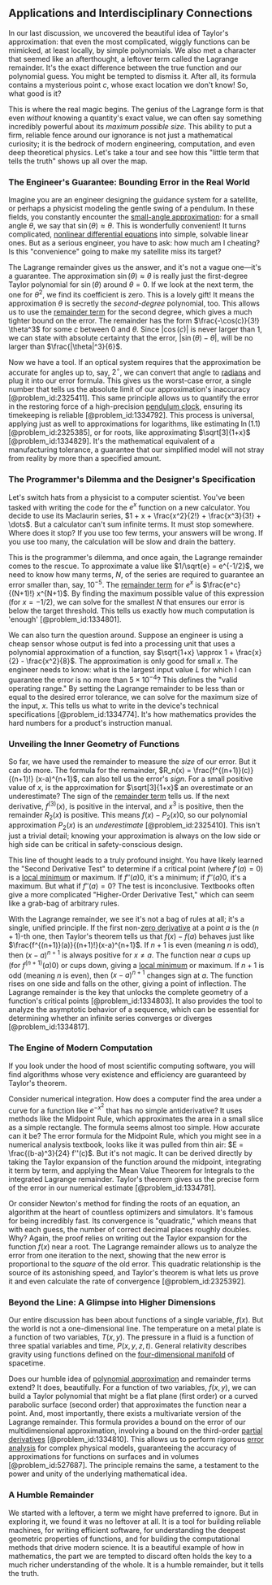 ## Applications and Interdisciplinary Connections

In our last discussion, we uncovered the beautiful idea of Taylor's approximation: that even the most complicated, wiggly functions can be mimicked, at least locally, by simple polynomials. We also met a character that seemed like an afterthought, a leftover term called the Lagrange remainder. It's the exact difference between the true function and our polynomial guess. You might be tempted to dismiss it. After all, its formula contains a mysterious point $c$, whose exact location we don't know! So, what good is it?

This is where the real magic begins. The genius of the Lagrange form is that even *without* knowing a quantity's exact value, we can often say something incredibly powerful about its *maximum possible size*. This ability to put a firm, reliable fence around our ignorance is not just a mathematical curiosity; it is the bedrock of modern engineering, computation, and even deep theoretical physics. Let's take a tour and see how this "little term that tells the truth" shows up all over the map.

### The Engineer's Guarantee: Bounding Error in the Real World

Imagine you are an engineer designing the guidance system for a satellite, or perhaps a physicist modeling the gentle swing of a pendulum. In these fields, you constantly encounter the [small-angle approximation](@article_id:144929): for a small angle $\theta$, we say that $\sin(\theta) \approx \theta$. This is wonderfully convenient! It turns complicated, [nonlinear differential equations](@article_id:164203) into simple, solvable linear ones. But as a serious engineer, you have to ask: how much am I cheating? Is this "convenience" going to make my satellite miss its target?

The Lagrange remainder gives us the answer, and it's not a vague one—it's a guarantee. The approximation $\sin(\theta) \approx \theta$ is really just the first-degree Taylor polynomial for $\sin(\theta)$ around $\theta=0$. If we look at the next term, the one for $\theta^2$, we find its coefficient is zero. This is a lovely gift! It means the approximation $\theta$ is secretly the *second-degree* polynomial, too. This allows us to use the [remainder term](@article_id:159345) for the second degree, which gives a much tighter bound on the error. The remainder has the form $\frac{-\cos(c)}{3!} \theta^3$ for some $c$ between $0$ and $\theta$. Since $|\cos(c)|$ is never larger than 1, we can state with absolute certainty that the error, $|\sin(\theta) - \theta|$, will be no larger than $\frac{|\theta|^3}{6}$.

Now we have a tool. If an optical system requires that the approximation be accurate for angles up to, say, $2^\circ$, we can convert that angle to [radians](@article_id:171199) and plug it into our error formula. This gives us the worst-case error, a single number that tells us the absolute limit of our approximation's inaccuracy [@problem_id:2325411]. This same principle allows us to quantify the error in the restoring force of a high-precision [pendulum clock](@article_id:263616), ensuring its timekeeping is reliable [@problem_id:1334792]. This process is universal, applying just as well to approximations for logarithms, like estimating $\ln(1.1)$ [@problem_id:2325385], or for roots, like approximating $\sqrt[3]{1+x}$ [@problem_id:1334829]. It's the mathematical equivalent of a manufacturing tolerance, a guarantee that our simplified model will not stray from reality by more than a specified amount.

### The Programmer's Dilemma and the Designer's Specification

Let's switch hats from a physicist to a computer scientist. You've been tasked with writing the code for the $e^x$ function on a new calculator. You decide to use its Maclaurin series, $1 + x + \frac{x^2}{2!} + \frac{x^3}{3!} + \dots$. But a calculator can't sum infinite terms. It must stop somewhere. Where does it stop? If you use too few terms, your answers will be wrong. If you use too many, the calculation will be slow and drain the battery.

This is the programmer's dilemma, and once again, the Lagrange remainder comes to the rescue. To approximate a value like $1/\sqrt{e} = e^{-1/2}$, we need to know how many terms, $N$, of the series are required to guarantee an error smaller than, say, $10^{-5}$. The [remainder term](@article_id:159345) for $e^x$ is $\frac{e^c}{(N+1)!} x^{N+1}$. By finding the maximum possible value of this expression (for $x=-1/2$), we can solve for the smallest $N$ that ensures our error is below the target threshold. This tells us exactly how much computation is 'enough' [@problem_id:1334801].

We can also turn the question around. Suppose an engineer is using a cheap sensor whose output is fed into a processing unit that uses a polynomial approximation of a function, say $\sqrt{1+x} \approx 1 + \frac{x}{2} - \frac{x^2}{8}$. The approximation is only good for small $x$. The engineer needs to know: what is the largest input value $L$ for which I can guarantee the error is no more than $5 \times 10^{-4}$? This defines the "valid operating range." By setting the Lagrange remainder to be less than or equal to the desired error tolerance, we can solve for the maximum size of the input, $x$. This tells us what to write in the device's technical specifications [@problem_id:1334774]. It's how mathematics provides the hard numbers for a product's instruction manual.

### Unveiling the Inner Geometry of Functions

So far, we have used the remainder to measure the *size* of our error. But it can do more. The formula for the remainder, $R_n(x) = \frac{f^{(n+1)}(c)}{(n+1)!} (x-a)^{n+1}$, can also tell us the error's *sign*. For a small positive value of $x$, is the approximation for $\sqrt[3]{1+x}$ an overestimate or an underestimate? The sign of the [remainder term](@article_id:159345) tells us. If the next derivative, $f^{(3)}(x)$, is positive in the interval, and $x^3$ is positive, then the remainder $R_2(x)$ is positive. This means $f(x) - P_2(x)  0$, so our polynomial approximation $P_2(x)$ is an *underestimate* [@problem_id:2325410]. This isn't just a trivial detail; knowing your approximation is always on the low side or high side can be critical in safety-conscious design.

This line of thought leads to a truly profound insight. You have likely learned the "Second Derivative Test" to determine if a critical point (where $f'(a)=0$) is a [local minimum](@article_id:143043) or maximum. If $f''(a)0$, it's a minimum; if $f''(a)0$, it's a maximum. But what if $f''(a)=0$? The test is inconclusive. Textbooks often give a more complicated "Higher-Order Derivative Test," which can seem like a grab-bag of arbitrary rules.

With the Lagrange remainder, we see it's not a bag of rules at all; it's a single, unified principle. If the first non-[zero derivative](@article_id:144998) at a point $a$ is the $(n+1)$-th one, then Taylor's theorem tells us that $f(x) - f(a)$ behaves just like $\frac{f^{(n+1)}(a)}{(n+1)!}(x-a)^{n+1}$.
If $n+1$ is even (meaning $n$ is odd), then $(x-a)^{n+1}$ is always positive for $x \neq a$. The function near $a$ cups up (for $f^{(n+1)}(a)  0$) or cups down, giving a [local minimum](@article_id:143043) or maximum. If $n+1$ is odd (meaning $n$ is even), then $(x-a)^{n+1}$ changes sign at $a$. The function rises on one side and falls on the other, giving a point of inflection. The Lagrange remainder is the key that unlocks the complete geometry of a function's critical points [@problem_id:1334803]. It also provides the tool to analyze the asymptotic behavior of a sequence, which can be essential for determining whether an infinite series converges or diverges [@problem_id:1334817].

### The Engine of Modern Computation

If you look under the hood of most scientific computing software, you will find algorithms whose very existence and efficiency are guaranteed by Taylor's theorem.

Consider numerical integration. How does a computer find the area under a curve for a function like $e^{-x^2}$ that has no simple antiderivative? It uses methods like the Midpoint Rule, which approximates the area in a small slice as a simple rectangle. The formula seems almost too simple. How accurate can it be? The error formula for the Midpoint Rule, which you might see in a numerical analysis textbook, looks like it was pulled from thin air: $E = \frac{(b-a)^3}{24} f''(c)$. But it's not magic. It can be derived directly by taking the Taylor expansion of the function around the midpoint, integrating it term by term, and applying the Mean Value Theorem for Integrals to the integrated Lagrange remainder. Taylor's theorem gives us the precise form of the error in our numerical estimate [@problem_id:1334781].

Or consider Newton's method for finding the roots of an equation, an algorithm at the heart of countless optimizers and simulators. It's famous for being incredibly fast. Its convergence is "quadratic," which means that with each guess, the number of correct decimal places roughly doubles. Why? Again, the proof relies on writing out the Taylor expansion for the function $f(x)$ near a root. The Lagrange remainder allows us to analyze the error from one iteration to the next, showing that the new error is proportional to the *square* of the old error. This quadratic relationship is the source of its astonishing speed, and Taylor's theorem is what lets us prove it and even calculate the rate of convergence [@problem_id:2325392].

### Beyond the Line: A Glimpse into Higher Dimensions

Our entire discussion has been about functions of a single variable, $f(x)$. But the world is not a one-dimensional line. The temperature on a metal plate is a function of two variables, $T(x,y)$. The pressure in a fluid is a function of three spatial variables and time, $P(x,y,z,t)$. General relativity describes gravity using functions defined on the [four-dimensional manifold](@article_id:274457) of spacetime.

Does our humble idea of [polynomial approximation](@article_id:136897) and remainder terms extend? It does, beautifully. For a function of two variables, $f(x,y)$, we can build a Taylor polynomial that might be a flat plane (first order) or a curved parabolic surface (second order) that approximates the function near a point. And, most importantly, there exists a multivariate version of the Lagrange remainder. This formula provides a bound on the error of our multidimensional approximation, involving a bound on the third-order [partial derivatives](@article_id:145786) [@problem_id:1334810]. This allows us to perform rigorous [error analysis](@article_id:141983) for complex physical models, guaranteeing the accuracy of approximations for functions on surfaces and in volumes [@problem_id:527687]. The principle remains the same, a testament to the power and unity of the underlying mathematical idea.

### A Humble Remainder

We started with a leftover, a term we might have preferred to ignore. But in exploring it, we found it was no leftover at all. It is a tool for building reliable machines, for writing efficient software, for understanding the deepest geometric properties of functions, and for building the computational methods that drive modern science. It is a beautiful example of how in mathematics, the part we are tempted to discard often holds the key to a much richer understanding of the whole. It is a humble remainder, but it tells the truth.